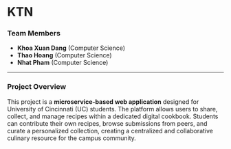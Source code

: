 # KTN

### Team Members
* **Khoa Xuan Dang** (Computer Science)
* **Thao Hoang** (Computer Science)
* **Nhat Pham** (Computer Science)

---

### Project Overview
This project is a **microservice-based web application** designed for University of Cincinnati (UC) students. The platform allows users to share, collect, and manage recipes within a dedicated digital cookbook. Students can contribute their own recipes, browse submissions from peers, and curate a personalized collection, creating a centralized and collaborative culinary resource for the campus community.
